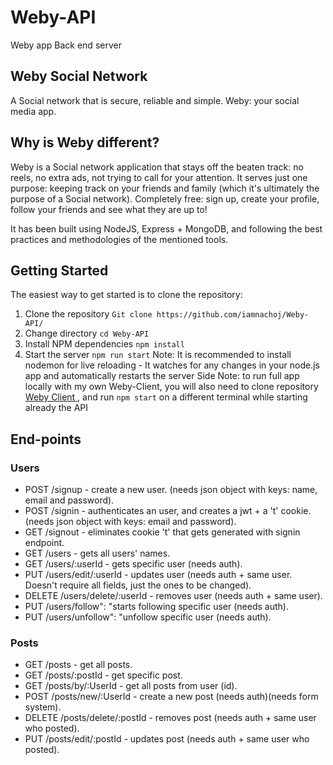 # Weby-API
 Weby app Back end server

## Weby Social Network
A Social network that is secure, reliable and simple. Weby: your social media app. 

## Why is Weby different?
Weby is a Social network application that stays off the beaten track: no reels, no extra ads, not trying to call for your attention. It serves just one purpose: keeping track on your friends and family (which it's ultimately the purpose of a Social network). Completely free: sign up, create your profile, follow your friends and see what they are up to!

It has been built using NodeJS, Express + MongoDB, and following the best practices and methodologies of the mentioned tools. 

## Getting Started

The easiest way to get started is to clone the repository:

1. Clone the repository ``Git clone https://github.com/iamnachoj/Weby-API/``
2. Change directory ``cd Weby-API``
3. Install NPM dependencies ``npm install``
6. Start the server ``npm run start``
   Note: It is recommended to install nodemon for live reloading - It watches for any changes in your node.js app and automatically restarts the server
   Side Note: to run full app locally with my own Weby-Client, you will also need to clone repository <a href="https://github.com/iamnachoj/Weby-Client"> Weby Client </a>, and run ``npm start`` on a different terminal while starting already the API

## End-points
### Users
- POST /signup - create a new user. (needs json object with keys: name, email and password).
- POST /signin - authenticates an user, and creates a jwt + a 't' cookie. (needs json object with keys: email and password).
- GET /signout - eliminates cookie 't' that gets generated with signin endpoint.
- GET /users - gets all users' names.
- GET /users/:userId - gets specific user (needs auth).
- PUT /users/edit/:userId - updates user (needs auth + same user. Doesn't require all fields, just the ones to be changed).
- DELETE /users/delete/:userId - removes user (needs auth + same user).
- PUT /users/follow": "starts following specific user (needs auth).
- PUT /users/unfollow": "unfollow specific user (needs auth).

### Posts
- GET /posts - get all posts.
- GET /posts/:postId - get specific post.
- GET /posts/by/:UserId - get all posts from user (id).
- POST /posts/new/:UserId - create a new post (needs auth)(needs form system).
- DELETE /posts/delete/:postId - removes post (needs auth + same user who posted).
- PUT /posts/edit/:postId - updates post (needs auth + same user who posted).

